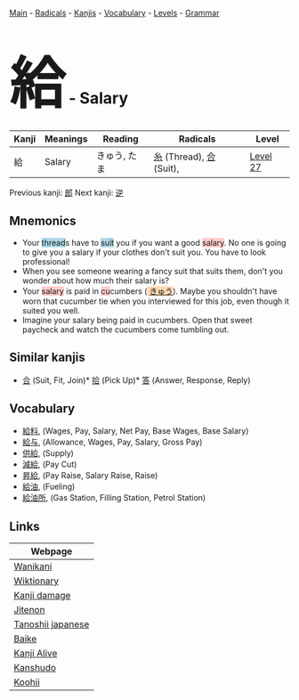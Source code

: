 <style> bigfont {font-size: 100px}</style>
[Main](../README.md) -
[Radicals](../radicals.md) -
[Kanjis](../kanjis.md) -
[Vocabulary](../vocabulary.md) -
[Levels](../levels.md) -
[Grammar](../grammar.md)
# <bigfont> 給</bigfont> - Salary 

| Kanji | Meanings | Reading | Radicals | Level |
| --- | --- | --- | --- | --- |
| 給 | Salary | きゅう, たま | [糸](../radicals/糸.md) (Thread), [合](../radicals/合.md) (Suit),  | [Level 27](../levels/wk_level27.md) |

Previous kanji: [郎](郎.md) Next kanji: [逆](逆.md) 

## Mnemonics
 * Your <span style="background-color:#ADD8E6"> thread</span>s have to <span style="background-color:#ADD8E6"> suit</span> you if you want a good <span style="background-color:#ffcccb"> salary</span>. No one is going to give you a salary if your clothes don't suit you. You have to look professional!
* When you see someone wearing a fancy suit that suits them, don't you wonder about how much their salary is?
* Your <span style="background-color:#ffcccb"> salary</span> is paid in <span style="background-color:#ffcccb"> cu</span>cumbers (<span style="background-color:#fed8b1"> [きゅう](https://jisho.org/search/きゅう)</span>). Maybe you shouldn't have worn that cucumber tie when you interviewed for this job, even though it suited you well.
* Imagine your salary being paid in cucumbers. Open that sweet paycheck and watch the cucumbers come tumbling out.


## Similar kanjis
 * [合](合.md) (Suit, Fit, Join)* [拾](拾.md) (Pick Up)* [答](答.md) (Answer, Response, Reply)


## Vocabulary
 * [給料](../vocabulary/給.md), (Wages, Pay, Salary, Net Pay, Base Wages, Base Salary)
* [給与](../vocabulary/給.md), (Allowance, Wages, Pay, Salary, Gross Pay)
* [供給](../vocabulary/給.md), (Supply)
* [減給](../vocabulary/給.md), (Pay Cut)
* [昇給](../vocabulary/給.md), (Pay Raise, Salary Raise, Raise)
* [給油](../vocabulary/給.md), (Fueling)
* [給油所](../vocabulary/給.md), (Gas Station, Filling Station, Petrol Station)



## Links 

| Webpage |
| --- |
| [Wanikani          ](https://www.wanikani.com/kanji/給) |
| [Wiktionary        ](https://en.wiktionary.org/wiki/給) |
| [Kanji damage      ](http://www.kanjidamage.com/kanji/search?utf8=✓&q=給) |
| [Jitenon           ](https://jitenon.com/kanji/給) |
| [Tanoshii japanese ](https://www.tanoshiijapanese.com/dictionary/kanji.cfm?k=給) |
| [Baike             ](https://baike.baidu.com/item/給) |
| [Kanji Alive       ](https://app.kanjialive.com/給) |
| [Kanshudo          ](https://www.kanshudo.com/searchmn?q=給) |
| [Koohii            ](https://kanji.koohii.com/study/kanji/給) |
